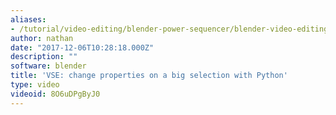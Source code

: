 ```yaml
---
aliases:
- /tutorial/video-editing/blender-power-sequencer/blender-video-editing-tutorials/chapter/11_blender_vse_change_properties_on_a_big_selection_with_python
author: nathan
date: "2017-12-06T10:28:18.000Z"
description: ""
software: blender
title: 'VSE: change properties on a big selection with Python'
type: video
videoid: 8O6uDPgByJ0
---
```

